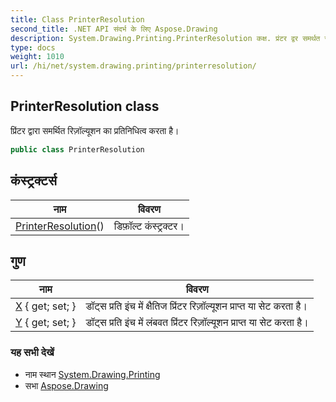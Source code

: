 ```yaml
---
title: Class PrinterResolution
second_title: .NET API संदर्भ के लिए Aspose.Drawing
description: System.Drawing.Printing.PrinterResolution कक्ष. प्रंटर द्वर समर्थत रज़ल्यूशन क प्रतनधत्व करत है
type: docs
weight: 1010
url: /hi/net/system.drawing.printing/printerresolution/
---
```

## PrinterResolution class

प्रिंटर द्वारा समर्थित रिज़ॉल्यूशन का प्रतिनिधित्व करता है।

```csharp
public class PrinterResolution
```

## कंस्ट्रक्टर्स

| नाम | विवरण |
| --- | --- |
| [PrinterResolution](printerresolution/)() | डिफ़ॉल्ट कंस्ट्रक्टर। |

## गुण

| नाम | विवरण |
| --- | --- |
| [X](../../system.drawing.printing/printerresolution/x/) { get; set; } | डॉट्स प्रति इंच में क्षैतिज प्रिंटर रिज़ॉल्यूशन प्राप्त या सेट करता है। |
| [Y](../../system.drawing.printing/printerresolution/y/) { get; set; } | डॉट्स प्रति इंच में लंबवत प्रिंटर रिज़ॉल्यूशन प्राप्त या सेट करता है। |

### यह सभी देखें

* नाम स्थान [System.Drawing.Printing](../../system.drawing.printing/)
* सभा [Aspose.Drawing](../../)


